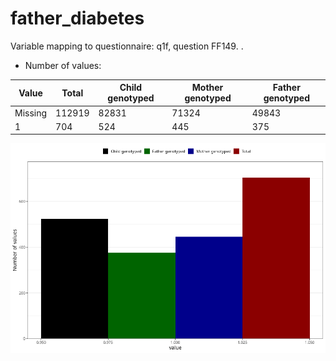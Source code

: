 # father_diabetes
Variable mapping to questionnaire: q1f, question FF149.
.
- Number of values:

| Value | Total | Child genotyped | Mother genotyped | Father genotyped |
| ----- | ----- | --------------- | ---------------- | ---------------- |
| Missing | 112919 | 82831 | 71324 | 49843 |
| 1 | 704 | 524 | 445 |375 |



![](father_diabetes_n.png)



